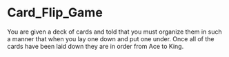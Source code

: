 # Card_Flip_Game
You are given a deck of cards and told that you must organize them in such a manner that when you lay one down and put one under. Once all of the cards have been laid down they are in order from Ace to King.
